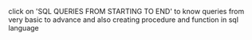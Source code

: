 click on 'SQL QUERIES FROM STARTING TO END' to know queries from very basic to advance
and also creating procedure and function in sql language  
